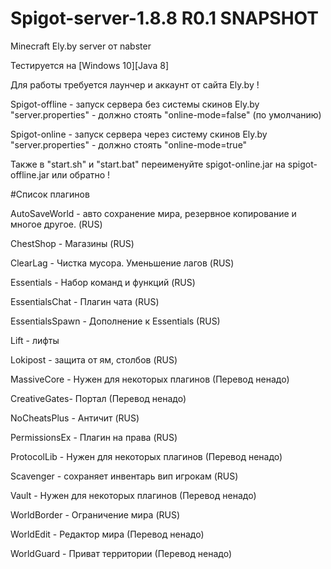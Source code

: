 # Spigot-server-1.8.8 R0.1 SNAPSHOT

Minecraft Ely.by server от nabster

Тестируется на [Windows 10][Java 8]

Для работы требуется лаунчер и аккаунт от сайта Ely.by !

Spigot-offline - запуск сервера без системы скинов Ely.by "server.properties" - должно стоять "online-mode=false" (по умолчанию)

Spigot-online - запуск сервера через систему скинов Ely.by "server.properties" - должно стоять "online-mode=true"

Также в "start.sh" и "start.bat" переименуйте spigot-online.jar на spigot-offline.jar или обратно !

#Список плагинов

AutoSaveWorld -  авто сохранение мира, резервное копирование и многое другое. (RUS)

ChestShop - Магазины (RUS)

ClearLag - Чистка мусора. Уменьшение лагов (RUS)

Essentials - Набор команд и функций (RUS)

EssentialsChat - Плагин чата (RUS)

EssentialsSpawn - Дополнение к Essentials (RUS)

Lift - лифты 

Lokipost - защита от ям, столбов (RUS)

MassiveCore - Нужен для некоторых плагинов (Перевод ненадо)

CreativeGates- Портал  (Перевод ненадо)

NoCheatsPlus - Античит (RUS)

PermissionsEx - Плагин на права (RUS)

ProtocolLib - Нужен для некоторых плагинов (Перевод ненадо)

Scavenger -  сохраняет инвентарь вип игрокам (RUS)

Vault -  Нужен для некоторых плагинов (Перевод ненадо)

WorldBorder - Ограничение мира (RUS)

WorldEdit - Редактор мира (Перевод ненадо)

WorldGuard - Приват территории (Перевод ненадо)
